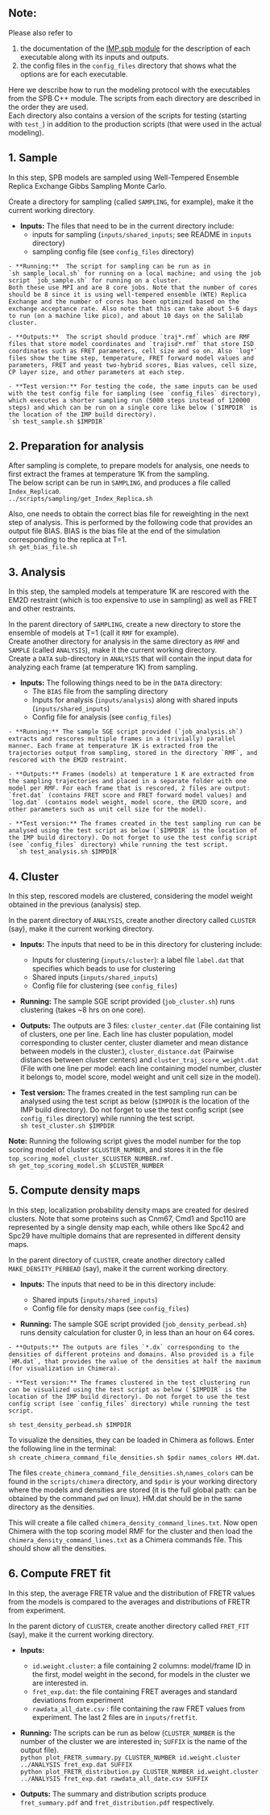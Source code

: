 ## Note: 
Please also refer to  
 1. the documentation of the [IMP.spb module](https://integrativemodeling.org/nightly/doc/ref/namespaceIMP_1_1spb.html) for the description of each executable along with its inputs and outputs.  
 2. the config files in the `config_files` directory that shows what the options are for each executable.

Here we describe how to run the modeling protocol with the executables from the SPB C++ module. The scripts from each directory are described in the order they are used.  
Each directory also contains a version of the scripts for testing (starting with `test_`) in addition to the production scripts (that were used in the actual modeling).

## 1. Sample
In this step, SPB models are sampled using Well-Tempered Ensemble Replica Exchange Gibbs Sampling Monte Carlo. 

Create a directory for sampling (called `SAMPLING`, for example), make it the current working directory.  
   - **Inputs:**  The files that need to be in the current directory include:
        - inputs for sampling (`inputs/shared_inputs`; see README in `inputs` directory)  
        - sampling config file (see `config_files` directory)  

    - **Running:**  The script for sampling can be run as in  
    `sh sample_local.sh` for running on a local machine; and using the job script `job_sample.sh` for running on a cluster.  
    Both these use MPI and are 8 core jobs. Note that the number of cores should be 8 since it is using well-tempered ensemble (WTE) Replica Exchange and the number of cores has been optimized based on the exchange acceptance rate. Also note that this can take about 5-6 days to run (on a machine like pico), and about 10 days on the Salilab cluster.

    - **Outputs:**  The script should produce `traj*.rmf` which are RMF files that store model coordinates and `trajisd*.rmf` that store ISD coordinates such as FRET parameters, cell size and so on. Also `log*` files show the time step, temperature, FRET forward model values and parameters, FRET and yeast two-hybrid scores, Bias values, cell size, CP layer size, and other parameters at each step.

    - **Test version:** For testing the code, the same inputs can be used with the test config file for sampling (see `config_files` directory), which executes a shorter sampling run (5000 steps instead of 120000 steps) and which can be run on a single core like below (`$IMPDIR` is the location of the IMP build directory).  
    `sh test_sample.sh $IMPDIR`

## 2. Preparation for analysis
After sampling is complete, to prepare models for analysis, one needs to first extract the frames at temperature 1K from the sampling.   
The below script can be run in `SAMPLING`, and produces a file called `Index_Replica0`.   
`../scripts/sampling/get_Index_Replica.sh`

Also, one needs to obtain the correct bias file for reweighting in the next step of analysis. This is performed by the following code that provides an output file BIAS. BIAS is the bias file at the end of the simulation corresponding to the replica at T=1.  
`sh get_bias_file.sh`

## 3. Analysis
In this step, the sampled models at temperature 1K are rescored with the EM2D restraint (which is too expensive to use in sampling) as well as FRET and other restraints. 

In the parent directory of `SAMPLING`, create a new directory to store the ensemble of models at T=1 (call it `RMF` for example).   
Create another directory for analysis in the same directory as `RMF` and `SAMPLE` (called `ANALYSIS`), make it the current working directory.  
Create a `DATA` sub-directory in `ANALYSIS` that will contain the input data for analyzing each frame (at temperature 1K) from sampling.

   - **Inputs:** The following things need to be in the `DATA` directory:  
      - The `BIAS` file from the sampling directory
      - Inputs for analysis (`inputs/analysis`) along with shared inputs (`inputs/shared_inputs`)
      - Config file for analysis (see `config_files`)
        
    - **Running:** The sample SGE script provided (`job_analysis.sh`) extracts and rescores multiple frames in a (trivially) parallel manner. Each frame at temperature 1K is extracted from the trajectories output from sampling, stored in the directory `RMF`, and rescored with the EM2D restraint. 
    
    - **Outputs:** Frames (models) at temperature 1 K are extracted from the sampling trajectories and placed in a separate folder with one model per RMF. For each frame that is rescored, 2 files are output: `fret.dat` (contains FRET score and FRET forward model values) and `log.dat` (contains model weight, model score, the EM2D score, and other parameters such as unit cell size for the model). 
    
    - **Test version:** The frames created in the test sampling run can be analysed using the test script as below (`$IMPDIR` is the location of the IMP build directory). Do not forget to use the test config script (see `config_files` directory) while running the test script.  
      `sh test_analysis.sh $IMPDIR`
     
## 4. Cluster 
In this step, rescored models are clustered, considering the model weight obtained in the previous (analysis) step.  

In the parent directory of `ANALYSIS`, create another directory called `CLUSTER` (say), make it the current working directory.

   - **Inputs:** The inputs that need to be in this directory for clustering include:  
        - Inputs for clustering (`inputs/cluster`): a label file `label.dat` that specifies which beads to use for clustering  
        - Shared inputs (`inputs/shared_inputs`)  
        - Config file for clustering (see `config_files`)

   - **Running:** The sample SGE script provided (`job_cluster.sh`) runs clustering (takes ~8 hrs on one core).  

   - **Outputs:** The outputs are 3 files: `cluster_center.dat` (File containing list of clusters, one per line. Each line has cluster population, model corresponding to cluster center, cluster diameter and mean distance between models in the cluster.),  `cluster_distance.dat` (Pairwise distances between cluster centers) and `cluster_traj_score_weight.dat` (File with one line per model: each line containing model number, cluster it belongs to, model score, model weight and unit cell size in the model).   

   - **Test version:** The frames created in the test sampling run can be analysed using the test script as below (`$IMPDIR` is the location of the IMP build directory). Do not forget to use the test config script (see `config_files` directory) while running the test script.  
`sh test_cluster.sh $IMPDIR`  

**Note:** Running the following script gives the model number for the top scoring model of cluster `$CLUSTER_NUMBER`, and stores it in the file `top_scoring_model_cluster_$CLUSTER_NUMBER.rmf`.  
`sh get_top_scoring_model.sh $CLUSTER_NUMBER` 

## 5. Compute density maps
In this step, localization probability density maps are created for desired clusters. Note that some proteins such as Cnm67, Cmd1 and Spc110 are represented by a single density map each, while others like Spc42 and Spc29 have multiple domains that are represented in different density maps.

In the parent directory of `CLUSTER`, create another directory called `MAKE_DENSITY_PERBEAD` (say), make it the current working directory.

   - **Inputs:** The inputs that need to be in this directory include:    
        - Shared inputs (`inputs/shared_inputs`)  
        - Config file for density maps (see `config_files`)

   - **Running:** The sample SGE script provided (`job_density_perbead.sh`) runs density calculation for cluster 0, in less than an hour on 64 cores.

    - **Outputs:** The outputs are files `*.dx` corresponding to the densities of different proteins and domains. Also provided is a file `HM.dat`, that provides the value of the densities at half the maximum (for visualization in Chimera). 

    - **Test version:** The frames clustered in the test clustering run can be visualized using the test script as below (`$IMPDIR` is the location of the IMP build directory). Do not forget to use the test config script (see `config_files` directory) while running the test script.  
`sh test_density_perbead.sh $IMPDIR` 

To visualize the densities, they can be loaded in Chimera as follows. Enter the following line in the terminal:   
`sh create_chimera_command_file_densities.sh $pdir names_colors HM.dat`.  

The files `create_chimera_command_file_densities.sh`,`names_colors` can be found in the `scripts/chimera` directory, and `$pdir` is your working directory where the models and densities are stored (it is the full global path: can be obtained by the command `pwd` on linux). HM.dat should be in the same directory as the densities.  

This will create a file called `chimera_density_command_lines.txt`. Now open Chimera with the top scoring model RMF for the cluster and then load the `chimera_density_command_lines.txt` as a Chimera commands file. This should show all the densities.

## 6. Compute FRET fit
In this step, the average FRETR value and the distribution of FRETR values from the models is compared to the averages and distributions of FRETR from experiment.

In the parent dictory of `CLUSTER`, create another directory called `FRET_FIT` (say), make it the current working directory.

   - **Inputs:**
       - `id.weight.cluster`: a file containing 2 columns: model/frame ID in the first, model weight in the second, for models in the cluster we are interested in.
       - `fret_exp.dat`: the file containing FRET averages and standard deviations from experiment
       - `rawdata_all_date.csv` : file containing the raw FRET values from experiment. 
       The last 2 files are in `inputs/fretfit`. 
       
   - **Running:**  The scripts can be run as below (`CLUSTER_NUMBER` is the number of the cluster we are interested in; `SUFFIX` is the name of the output file).  
`python plot_FRETR_summary.py CLUSTER_NUMBER id.weight.cluster ../ANALYSIS fret_exp.dat SUFFIX`  
`python plot_FRETR_distribution.py CLUSTER_NUMBER id.weight.cluster ../ANALYSIS fret_exp.dat rawdata_all_date.csv SUFFIX`

   - **Outputs:** The summary and distribution scripts produce `fret_summary.pdf` and `fret_distribution.pdf` respectively.
